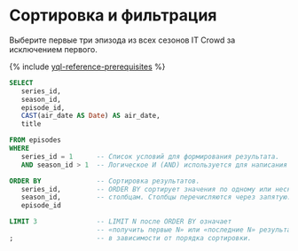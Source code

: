 # Сортировка и фильтрация

Выберите первые три эпизода из всех сезонов IT Crowd за исключением первого.

{% include [yql-reference-prerequisites](_includes/yql_tutorial_prerequisites.md) %}

```sql
SELECT
   series_id,
   season_id,
   episode_id,
   CAST(air_date AS Date) AS air_date,
   title

FROM episodes
WHERE
   series_id = 1      -- Список условий для формирования результата.
   AND season_id > 1  -- Логическое И (AND) используется для написания сложных условий.

ORDER BY              -- Сортировка результатов.
   series_id,         -- ORDER BY сортирует значения по одному или нескольким
   season_id,         -- столбцам. Столбцы перечисляются через запятую.
   episode_id

LIMIT 3               -- LIMIT N после ORDER BY означает
                      -- «получить первые N» или «последние N» результатов
;                     -- в зависимости от порядка сортировки.
```